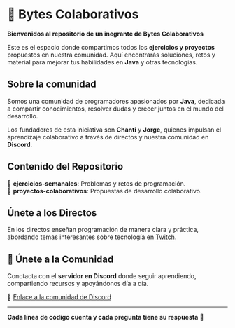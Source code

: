 # 🤖 Bytes Colaborativos

**Bienvenidos al repositorio de un inegrante de Bytes Colaborativos**

Este es el espacio donde compartimos todos los **ejercicios y proyectos** propuestos en nuestra comunidad. Aquí encontrarás soluciones, retos y material para mejorar tus habilidades en **Java** y otras tecnologías.

## Sobre la comunidad

Somos una comunidad de programadores apasionados por **Java**, dedicada a compartir conocimientos, resolver dudas y crecer juntos en el mundo del desarrollo.

Los fundadores de esta iniciativa son **Chanti** y **Jorge**, quienes impulsan el aprendizaje colaborativo a través de directos y nuestra comunidad en **Discord**.

## Contenido del Repositorio

🔹 **ejercicios-semanales**: Problemas y retos de programación.  
🔹 **proyectos-colaborativos**: Propuestas de desarrollo colaborativo.

## Únete a los Directos

En los directos enseñan programación de manera clara y práctica, abordando temas interesantes sobre tecnología en [Twitch](https://www.twitch.tv/bytescolaborativos).

## 💬 Únete a la Comunidad

Conctacta con el **servidor en Discord** donde seguir aprendiendo, compartiendo recursos y apoyándonos día a día.

🔗 [Enlace a la comunidad de Discord](https://discord.com/invite/YGGcPMzSQk)

---

**Cada línea de código cuenta y cada pregunta tiene su respuesta** 🚀
